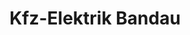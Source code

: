 ---
title: "Kfz-Elektrik Bandau"
url: /eichstedt-altmark/kfz-elektrik-bandau/
shop: Autowerkstatt
---